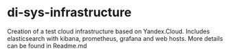 # di-sys-infrastructure
 Creation of a test cloud infrastructure based on Yandex.Cloud. Includes elasticsearch with kibana, prometheus, grafana and web hosts. More details can be found in Readme.md
